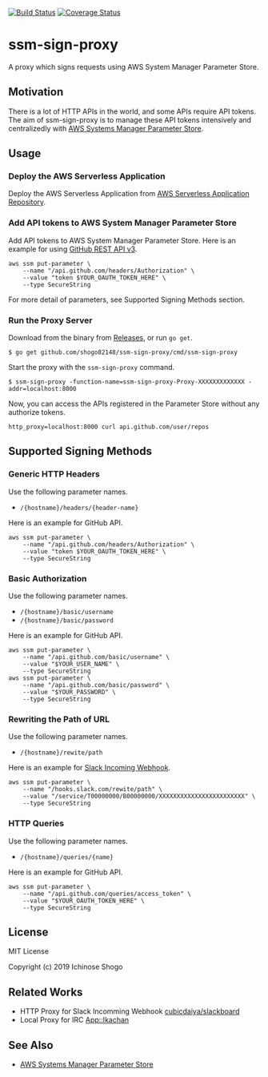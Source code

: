 [![Build Status](https://travis-ci.com/shogo82148/ssm-sign-proxy.svg?branch=master)](https://travis-ci.com/shogo82148/ssm-sign-proxy)
[![Coverage Status](https://coveralls.io/repos/github/shogo82148/ssm-sign-proxy/badge.svg?branch=master)](https://coveralls.io/github/shogo82148/ssm-sign-proxy?branch=master)

# ssm-sign-proxy
A proxy which signs requests using AWS System Manager Parameter Store.

## Motivation

There is a lot of HTTP APIs in the world, and some APIs require API tokens.
The aim of ssm-sign-proxy is to manage these API tokens intensively and centralizedly with [AWS Systems Manager Parameter Store](https://docs.aws.amazon.com/systems-manager/latest/userguide/systems-manager-paramstore.html).


## Usage

### Deploy the AWS Serverless Application

Deploy the AWS Serverless Application from [AWS Serverless Application Repository](https://serverlessrepo.aws.amazon.com/applications/arn:aws:serverlessrepo:us-east-1:445285296882:applications~ssm-sign-proxy).

### Add API tokens to AWS System Manager Parameter Store

Add API tokens to AWS System Manager Parameter Store.
Here is an example for using [GitHub REST API v3](https://developer.github.com/v3/).

```
aws ssm put-parameter \
    --name "/api.github.com/headers/Authorization" \
    --value "token $YOUR_OAUTH_TOKEN_HERE" \
    --type SecureString
```

For more detail of parameters, see Supported Signing Methods section.

### Run the Proxy Server

Download from the binary from [Releases](https://github.com/shogo82148/ssm-sign-proxy/releases), or run `go get`.

```
$ go get github.com/shogo82148/ssm-sign-proxy/cmd/ssm-sign-proxy
```

Start the proxy with the `ssm-sign-proxy` command.

```
$ ssm-sign-proxy -function-name=ssm-sign-proxy-Proxy-XXXXXXXXXXXXX -addr=localhost:8000
```

Now, you can access the APIs registered in the Parameter Store without any authorize tokens.

```
http_proxy=localhost:8000 curl api.github.com/user/repos
```


## Supported Signing Methods

### Generic HTTP Headers

Use the following parameter names.

- `/{hostname}/headers/{header-name}`

Here is an example for GitHub API.

```
aws ssm put-parameter \
    --name "/api.github.com/headers/Authorization" \
    --value "token $YOUR_OAUTH_TOKEN_HERE" \
    --type SecureString
```

### Basic Authorization

Use the following parameter names.

- `/{hostname}/basic/username`
- `/{hostname}/basic/password`

Here is an example for GitHub API.

```
aws ssm put-parameter \
    --name "/api.github.com/basic/username" \
    --value "$YOUR_USER_NAME" \
    --type SecureString
aws ssm put-parameter \
    --name "/api.github.com/basic/password" \
    --value "$YOUR_PASSWORD" \
    --type SecureString
```

### Rewriting the Path of URL

Use the following parameter names.

- `/{hostname}/rewite/path`

Here is an example for [Slack Incoming Webhook](https://api.slack.com/incoming-webhooks).

```
aws ssm put-parameter \
    --name "/hooks.slack.com/rewite/path" \
    --value "/service/T00000000/B00000000/XXXXXXXXXXXXXXXXXXXXXXXX" \
    --type SecureString
```

### HTTP Queries

Use the following parameter names.

- `/{hostname}/queries/{name}`

Here is an example for GitHub API.

```
aws ssm put-parameter \
    --name "/api.github.com/queries/access_token" \
    --value "$YOUR_OAUTH_TOKEN_HERE" \
    --type SecureString
```


## License

MIT License

Copyright (c) 2019 Ichinose Shogo


## Related Works

- HTTP Proxy for Slack Incomming Webhook [cubicdaiya/slackboard](https://github.com/cubicdaiya/slackboard)
- Local Proxy for IRC [App::Ikachan](https://metacpan.org/pod/App::Ikachan)


## See Also

- [AWS Systems Manager Parameter Store](https://docs.aws.amazon.com/systems-manager/latest/userguide/systems-manager-paramstore.html)
